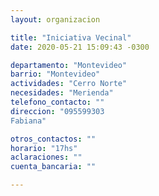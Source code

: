 ```yaml
---
layout: organizacion

title: "Iniciativa Vecinal"
date: 2020-05-21 15:09:43 -0300

departamento: "Montevideo"
barrio: "Montevideo"
actividades: "Cerro Norte"
necesidades: "Merienda"
telefono_contacto: ""
direccion: "095599303
Fabiana"

otros_contactos: ""
horario: "17hs"
aclaraciones: ""
cuenta_bancaria: ""

---
```

